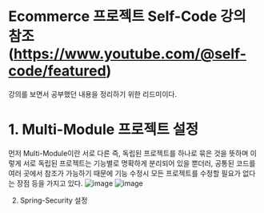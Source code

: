 # Ecommerce 프로젝트 Self-Code 강의 참조(https://www.youtube.com/@self-code/featured)

강의를 보면서 공부했던 내용을 정리하기 위한 리드미이다.

# 1. Multi-Module 프로젝트 설정
  먼저 Multi-Module이란 서로 다른 즉, 독립된 프로젝트를 하나로 묶은 것을 뜻하며 이렇게 서로 독립된 프로젝트는 기능별로 명확하게 분리되어 있을 뿐더러,
  공통된 코드를 여러 곳에서 참조가 가능하기 때문에 기능 수정시 모든 프로젝트를 수정할 필요가 없다는 장점 등을 가지고 있다.
  ![image](https://user-images.githubusercontent.com/35757620/209612386-ef328d8b-6fe9-40d5-aedd-6c7ba50305cb.png)
  ![image](https://user-images.githubusercontent.com/35757620/209612472-386ef1da-53e4-426b-be83-01f475c45d74.png)
  
2. Spring-Security 설정
